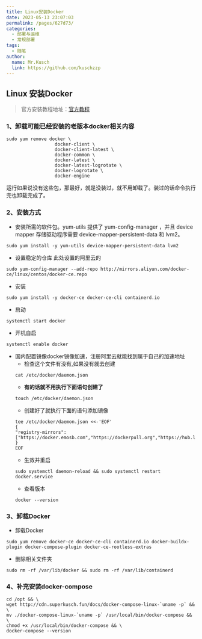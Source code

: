 ```yaml
---
title: Linux安装Docker
date: 2023-05-13 23:07:03
permalink: /pages/627d73/
categories:
  - 部署与运维
  - 常规部署
tags:
  - 随笔
author: 
  name: Mr.Kusch
  link: https://github.com/kuschzzp
---
```

## Linux 安装Docker

> 官方安装教程地址：[官方教程](https://docs.docker.com/engine/install/centos/)

### 1、卸载可能已经安装的老版本docker相关内容
```shell
sudo yum remove docker \
                  docker-client \
                  docker-client-latest \
                  docker-common \
                  docker-latest \
                  docker-latest-logrotate \
                  docker-logrotate \
                  docker-engine
```
运行如果说没有这些包，那最好，就是没装过，就不用卸载了。装过的话命令执行完也卸载完成了。

### 2、安装方式
- 安装所需的软件包。yum-utils 提供了 yum-config-manager ，并且 device mapper 存储驱动程序需要 device-mapper-persistent-data 和 lvm2。
```shell
sudo yum install -y yum-utils device-mapper-persistent-data lvm2
```
- 设置稳定的仓库  此处设置的阿里云的
```shell
sudo yum-config-manager --add-repo http://mirrors.aliyun.com/docker-ce/linux/centos/docker-ce.repo
```
- 安装
```shell
sudo yum install -y docker-ce docker-ce-cli containerd.io
```
- 启动
```shell
systemctl start docker
```
- 开机自启
``` shell
systemctl enable docker
```
- 国内配置镜像docker镜像加速，注册阿里云就能找到属于自己的加速地址
  - 检查这个文件有没有,如果没有就去创建
  ```shell
  cat /etc/docker/daemon.json
  ```
  - **有的话就不用执行下面语句创建了**
  ```shell
  touch /etc/docker/daemon.json
  ```
  - 创建好了就执行下面的语句添加镜像
   ```shell
  tee /etc/docker/daemon.json <<-'EOF'
  {
  "registry-mirrors": ["https://docker.emosb.com","https://dockerpull.org","https://hub.littlediary.cn"]
  }
  EOF
  ```
  - 生效并重启
  ```shell
  sudo systemctl daemon-reload && sudo systemctl restart docker.service
  ```
  - 查看版本
  ```shell
  docker --version
  ```

### 3、卸载Docker
- 卸载Docker
```shell
sudo yum remove docker-ce docker-ce-cli containerd.io docker-buildx-plugin docker-compose-plugin docker-ce-rootless-extras
```
- 删除相关文件夹
```shell
sudo rm -rf /var/lib/docker && sudo rm -rf /var/lib/containerd
```

### 4、补充安装docker-compose

```shell
cd /opt && \
wget http://cdn.superkusch.fun/docs/docker-compose-linux-`uname -p` && \
mv ./docker-compose-linux-`uname -p` /usr/local/bin/docker-compose && \
chmod +x /usr/local/bin/docker-compose && \
docker-compose --version
```


